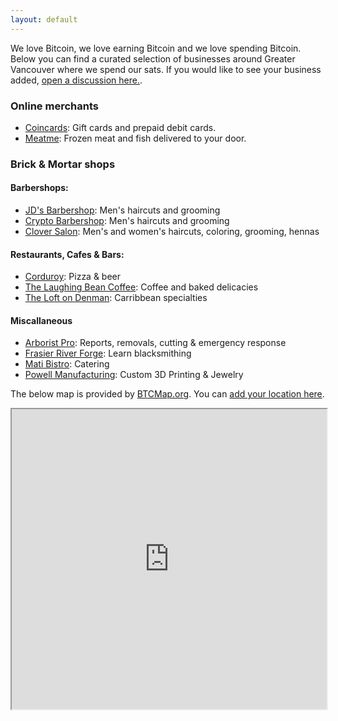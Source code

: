 ```yaml
---
layout: default
---
```


We love Bitcoin, we love earning Bitcoin and we love spending Bitcoin. Below you can find a curated selection of businesses around Greater Vancouver where we spend our sats. If you would like to see your business added, [open a discussion here.](https://github.com/VancouverBitdevs/VancouverBitdevs.github.io/discussions/categories/merchants).

### Online merchants

- [Coincards](https://coincards.com/): Gift cards and prepaid debit cards.
- [Meatme](https://www.meatme.ca/): Frozen meat and fish delivered to your door.

### Brick & Mortar shops

#### Barbershops:

- [JD's Barbershop](https://www.jdsbarbershop.com/): Men's haircuts and grooming
- [Crypto Barbershop](https://cryptobarbershops.com/): Men's haircuts and grooming
- [Clover Salon](https://www.cloversalon.com/): Men's and women's haircuts, coloring, grooming, hennas

#### Restaurants, Cafes & Bars:

- [Corduroy](https://www.corduroyrestaurant.com/): Pizza & beer
- [The Laughing Bean Coffee](https://www.laughingbeancoffee.com/): Coffee and baked delicacies
- [The Loft on Denman](https://loftondenman.com/): Carribbean specialties

#### Miscallaneous

- [Arborist Pro](https://www.arborist-pro.ca/): Reports, removals, cutting & emergency response
- [Frasier River Forge](https://fraserriverforge.com/): Learn blacksmithing
- [Mati Bistro](https://www.matibistro.com/home): Catering
- [Powell Manufacturing](https://powellmanufactory.com/): Custom 3D Printing & Jewelry


The below map is provided by [BTCMap.org](https://btcmap.org/). You can [add your location here](https://btcmap.org/add-location).

<iframe
id="btcmap"
title="BTC Map"
width="100%" height="480"
allowfullscreen="true"
src="https://www.btcmap.org/map?lat=49.326912087086605&long=-122.85976409912111&lat=49.11747845930749&long=-123.3424758911133"
></iframe>
